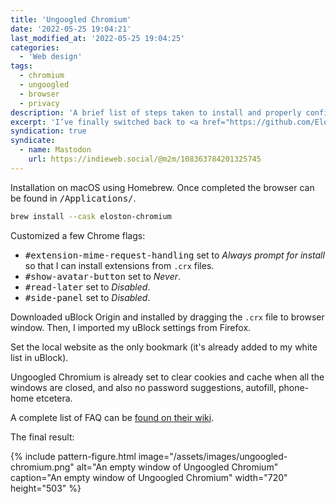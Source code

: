 ```yaml
---
title: 'Ungoogled Chromium'
date: '2022-05-25 19:04:21'
last_modified_at: '2022-05-25 19:04:25'
categories:
  - 'Web design'
tags:
  - chromium
  - ungoogled
  - browser
  - privacy
description: 'A brief list of steps taken to install and properly configure Ungoogled Chromium for pure web development testing purposes on macOS.'
excerpt: 'I’ve finally switched back to <a href="https://github.com/Eloston/ungoogled-chromium">Ungoogled Chromium</a> for web dev testing purposes. Here’s a brief list of the steps needed to get it done properly.'
syndication: true
syndicate:
  - name: Mastodon
    url: https://indieweb.social/@m2m/108363784201325745
---
```

Installation on macOS using Homebrew. Once completed the browser can be found in <kbd>/Applications/</kbd>.

```bash
brew install --cask eloston-chromium
```

Customized a few Chrome flags:

- <kbd>#extension-mime-request-handling</kbd> set to _Always prompt for install_ so that I can install extensions from `.crx` files.
- <kbd>#show-avatar-button</kbd> set to _Never_.
- <kbd>#read-later</kbd> set to _Disabled_.
- <kbd>#side-panel</kbd> set to _Disabled_.

Downloaded uBlock Origin and installed by dragging the `.crx` file to browser window. Then, I imported my uBlock settings from Firefox.

Set the local website as the only bookmark (it's already added to my white list in uBlock).

Ungoogled Chromium is already set to clear cookies and cache when all the windows are closed, and also no password suggestions, autofill, phone-home etcetera.

A complete list of FAQ can be [found on their wiki](https://ungoogled-software.github.io/ungoogled-chromium-wiki/faq).

The final result:

{% include pattern-figure.html image="/assets/images/ungoogled-chromium.png" alt="An empty window of Ungoogled Chromium" caption="An empty window of Ungoogled Chromium" width="720" height="503" %}